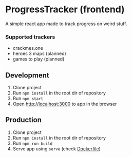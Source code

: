 # ProgressTracker (frontend)

A simple react app made to track progress on weird stuff.

### Supported trackers

- crackmes.one
- heroes 3 maps (planned)
- games to play (planned)


## Development

1. Clone project
2. Run `npm install` in the root dir of repository
3. Run `npm start`
4. Open [http://localhost:3000](http://localhost:3000) to app in the browser


## Production

1. Clone project
2. Run `npm install` in the root dir of repository
3. Run `npm run build`
4. Serve app using `serve` (check [Dockerfile](./prod.Dockerfile))

